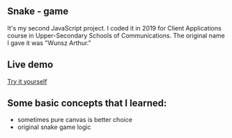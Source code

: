 ## Snake - game
It's my second JavaScript project. I coded it in 2019 for Client Applications course in Upper-Secondary Schools of Communications. The original name I gave it was "Wunsz Arthur."
## Live demo
[Try it yourself](https://xramzes.com/snake-game/)
## Some basic concepts that I learned:
- sometimes pure canvas is better choice
- original snake game logic